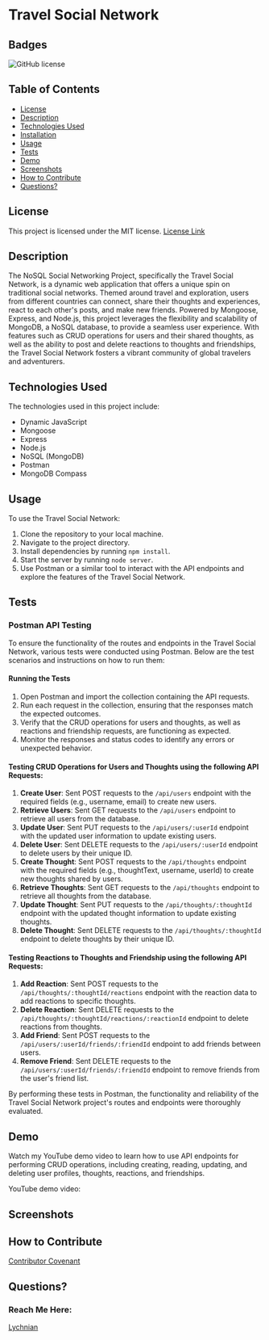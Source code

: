 # Travel Social Network


## Badges
![GitHub license](https://img.shields.io/badge/license-MIT-blue.svg)


## Table of Contents
* [License](#license)
* [Description](#description)
* [Technologies Used](#technology)
* [Installation](#installation)
* [Usage](#usage)
* [Tests](#tests)
* [Demo](#demo)
* [Screenshots](#screenshots)
* [How to Contribute](#how-to-contribute)
* [Questions?](#questions)


## License
This project is licensed under the MIT license.
[License Link](https://opensource.org/licenses/MIT)


## Description
 
The NoSQL Social Networking Project, specifically the Travel Social Network, is a dynamic web application that offers a unique spin on traditional social networks. Themed around travel and exploration, users from different countries can connect, share their thoughts and experiences, react to each other's posts, and make new friends. Powered by Mongoose, Express, and Node.js, this project leverages the flexibility and scalability of MongoDB, a NoSQL database, to provide a seamless user experience. With features such as CRUD operations for users and their shared thoughts, as well as the ability to post and delete reactions to thoughts and friendships, the Travel Social Network fosters a vibrant community of global travelers and adventurers.


## Technologies Used
    
The technologies used in this project include:
- Dynamic JavaScript
- Mongoose
- Express
- Node.js
- NoSQL (MongoDB)
- Postman
- MongoDB Compass


## Usage
   
To use the Travel Social Network:
1. Clone the repository to your local machine.
2. Navigate to the project directory.
3. Install dependencies by running `npm install`.
4. Start the server by running `node server`.
5. Use Postman or a similar tool to interact with the API endpoints and explore the features of the Travel Social Network.


## Tests

### Postman API Testing
To ensure the functionality of the routes and endpoints in the Travel Social Network, various tests were conducted using Postman. Below are the test scenarios and instructions on how to run them:

#### Running the Tests
1. Open Postman and import the collection containing the API requests.
2. Run each request in the collection, ensuring that the responses match the expected outcomes.
3. Verify that the CRUD operations for users and thoughts, as well as reactions and friendship requests, are functioning as expected.
4. Monitor the responses and status codes to identify any errors or unexpected behavior.

#### Testing CRUD Operations for Users and Thoughts using the following API Requests:
1. **Create User**: Sent POST requests to the `/api/users` endpoint with the required fields (e.g., username, email) to create new users.
2. **Retrieve Users**: Sent GET requests to the `/api/users` endpoint to retrieve all users from the database.
3. **Update User**: Sent PUT requests to the `/api/users/:userId` endpoint with the updated user information to update existing users.
4. **Delete User**: Sent DELETE requests to the `/api/users/:userId` endpoint to delete users by their unique ID.
5. **Create Thought**: Sent POST requests to the `/api/thoughts` endpoint with the required fields (e.g., thoughtText, username, userId) to create new thoughts shared by users.
6. **Retrieve Thoughts**: Sent GET requests to the `/api/thoughts` endpoint to retrieve all thoughts from the database.
7. **Update Thought**: Sent PUT requests to the `/api/thoughts/:thoughtId` endpoint with the updated thought information to update existing thoughts.
8. **Delete Thought**: Sent DELETE requests to the `/api/thoughts/:thoughtId` endpoint to delete thoughts by their unique ID.

#### Testing Reactions to Thoughts and Friendship  using the following API Requests:
1. **Add Reaction**: Sent POST requests to the `/api/thoughts/:thoughtId/reactions` endpoint with the reaction data to add reactions to specific thoughts.
2. **Delete Reaction**: Sent DELETE requests to the `/api/thoughts/:thoughtId/reactions/:reactionId` endpoint to delete reactions from thoughts.
3. **Add Friend**: Sent POST requests to the `/api/users/:userId/friends/:friendId` endpoint to add friends between users.
4. **Remove Friend**: Sent DELETE requests to the `/api/users/:userId/friends/:friendId` endpoint to remove friends from the user's friend list.


By performing these tests in Postman, the functionality and reliability of the Travel Social Network project's routes and endpoints were thoroughly evaluated.


## Demo

Watch my YouTube demo video to learn how to use API endpoints for performing CRUD operations, including creating, reading, updating, and deleting user profiles, thoughts, reactions, and friendships.

YouTube demo video: 


## Screenshots


## How to Contribute
[Contributor Covenant](https://www.contributor-covenant.org/)  
   
  
## Questions?
### Reach Me Here: 
[Lychnian](https://github.com/Lychnian)



